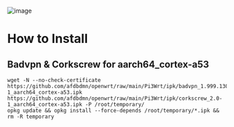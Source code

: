 ![image](https://user-images.githubusercontent.com/56350314/110074097-37940e80-7db3-11eb-8842-6d2278db7e1d.png)

# How to Install

## Badvpn & Corkscrew for aarch64_cortex-a53
```
wget -N --no-check-certificate https://github.com/afdbdmn/openwrt/raw/main/Pi3Wrt/ipk/badvpn_1.999.130-1_aarch64_cortex-a53.ipk https://github.com/afdbdmn/openwrt/raw/main/Pi3Wrt/ipk/corkscrew_2.0-1_aarch64_cortex-a53.ipk -P /root/temporary/
opkg update && opkg install --force-depends /root/temporary/*.ipk && rm -R temporary

```

